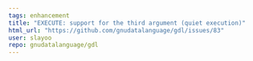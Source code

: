 ```yaml
---
tags: enhancement
title: "EXECUTE: support for the third argument (quiet execution)"
html_url: "https://github.com/gnudatalanguage/gdl/issues/83"
user: slayoo
repo: gnudatalanguage/gdl
---
```


